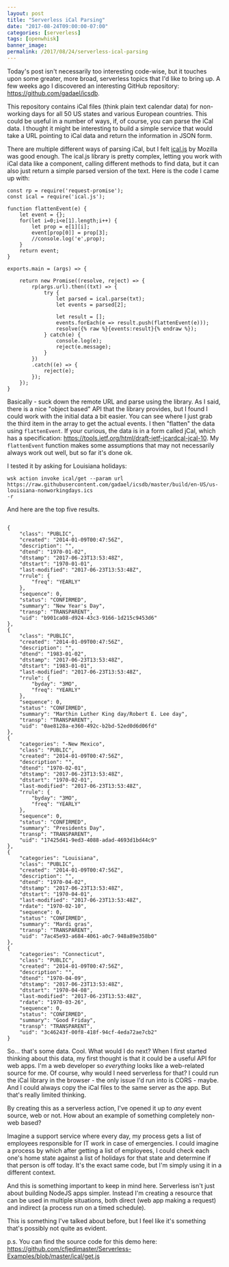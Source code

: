 ```yaml
---
layout: post
title: "Serverless iCal Parsing"
date: "2017-08-24T09:00:00-07:00"
categories: [serverless]
tags: [openwhisk]
banner_image: 
permalink: /2017/08/24/serverless-ical-parsing
---
```


Today's post isn't necessarily too interesting code-wise, but it touches upon some greater, more broad, serverless topics that I'd like to bring up. A few weeks ago I discovered an interesting GitHub repository: https://github.com/gadael/icsdb. 

This repository contains iCal files (think plain text calendar data) for non-working days for all 50 US states and various European countries. This could be useful in a number of ways, if, of course, you can parse the iCal data. I thought it might be interesting to build a simple service that would take a URL pointing to iCal data and return the information in JSON form.

There are multiple different ways of parsing iCal, but I felt [ical.js](https://github.com/mozilla-comm/ical.js/) by Mozilla was good enough. The ical.js library is pretty complex, letting you work with iCal data like a component, calling different methods to find data, but it can also just return a simple parsed version of the text. Here is the code I came up with:

<pre><code class="language-javascript">const rp = require(&#x27;request-promise&#x27;);
const ical = require(&#x27;ical.js&#x27;);

function flattenEvent(e) {
	let event = {};
	for(let i=0;i&lt;e[1].length;i++) {
		let prop = e[1][i];
		event[prop[0]] = prop[3];
		&#x2F;&#x2F;console.log(&#x27;e&#x27;,prop);
	} 
	return event;
}

exports.main = (args) =&gt; {

	return new Promise((resolve, reject) =&gt; {
		rp(args.url).then((txt) =&gt; {
			try {
				let parsed = ical.parse(txt);
				let events = parsed[2];

				let result = [];
				events.forEach(e =&gt; result.push(flattenEvent(e)));
				resolve({% raw %}{events:result}{% endraw %});
			} catch(e) {
				console.log(e);
				reject(e.message);
			}
		})
		.catch((e) =&gt; {
			reject(e);	
		});
	});
}
</code></pre>

Basically - suck down the remote URL and parse using the library. As I said, there is a nice "object based" API that the library provides, but I found I could work with the initial data a bit easier. You can see where I just grab the third item in the array to get the actual events. I then "flatten" the data using `flattenEvent`. If your curious, the data is in a form called jCal, which has a specification: https://tools.ietf.org/html/draft-ietf-jcardcal-jcal-10. My `flattenEvent` function makes some assumptions that may not necessarily always work out well, but so far it's done ok. 

I tested it by asking for Louisiana holidays:

	wsk action invoke ical/get --param url 
	https://raw.githubusercontent.com/gadael/icsdb/master/build/en-US/us-louisiana-nonworkingdays.ics
	-r

And here are the top five results.

<pre><code class="language-javascript">
{
	"class": "PUBLIC",
	"created": "2014-01-09T00:47:56Z",
	"description": "",
	"dtend": "1970-01-02",
	"dtstamp": "2017-06-23T13:53:48Z",
	"dtstart": "1970-01-01",
	"last-modified": "2017-06-23T13:53:48Z",
	"rrule": {
		"freq": "YEARLY"
	},
	"sequence": 0,
	"status": "CONFIRMED",
	"summary": "New Year's Day",
	"transp": "TRANSPARENT",
	"uid": "b901ca08-d924-43c3-9166-1d215c9453d6"
},
{
	"class": "PUBLIC",
	"created": "2014-01-09T00:47:56Z",
	"description": "",
	"dtend": "1983-01-02",
	"dtstamp": "2017-06-23T13:53:48Z",
	"dtstart": "1983-01-01",
	"last-modified": "2017-06-23T13:53:48Z",
	"rrule": {
		"byday": "3MO",
		"freq": "YEARLY"
	},
	"sequence": 0,
	"status": "CONFIRMED",
	"summary": "Marthin Luther King day/Robert E. Lee day",
	"transp": "TRANSPARENT",
	"uid": "0ae8128a-e360-492c-b2bd-52ed0d6d06fd"
},
{
	"categories": "-New Mexico",
	"class": "PUBLIC",
	"created": "2014-01-09T00:47:56Z",
	"description": "",
	"dtend": "1970-02-01",
	"dtstamp": "2017-06-23T13:53:48Z",
	"dtstart": "1970-02-01",
	"last-modified": "2017-06-23T13:53:48Z",
	"rrule": {
		"byday": "3MO",
		"freq": "YEARLY"
	},
	"sequence": 0,
	"status": "CONFIRMED",
	"summary": "Presidents Day",
	"transp": "TRANSPARENT",
	"uid": "17425d41-9ed3-4088-adad-4693d1bd44c9"
},
{
	"categories": "Louisiana",
	"class": "PUBLIC",
	"created": "2014-01-09T00:47:56Z",
	"description": "",
	"dtend": "1970-04-02",
	"dtstamp": "2017-06-23T13:53:48Z",
	"dtstart": "1970-04-01",
	"last-modified": "2017-06-23T13:53:48Z",
	"rdate": "1970-02-10",
	"sequence": 0,
	"status": "CONFIRMED",
	"summary": "Mardi gras",
	"transp": "TRANSPARENT",
	"uid": "7ac45e93-a684-4061-a0c7-948a89e358b0"
},
{
	"categories": "Connecticut",
	"class": "PUBLIC",
	"created": "2014-01-09T00:47:56Z",
	"description": "",
	"dtend": "1970-04-09",
	"dtstamp": "2017-06-23T13:53:48Z",
	"dtstart": "1970-04-08",
	"last-modified": "2017-06-23T13:53:48Z",
	"rdate": "1970-03-26",
	"sequence": 0,
	"status": "CONFIRMED",
	"summary": "Good Friday",
	"transp": "TRANSPARENT",
	"uid": "3c46243f-00f8-418f-94cf-4eda72ae7cb2"
}
</code></pre>

So... that's some data. Cool. What would I do next? When I first started thinking about this data, my first thought is that it could be a useful API for web apps. I'm a web developer so *everything* looks like a web-related source for me. Of course, why would I need serverless for that? I could run the iCal library in the browser - the only issue I'd run into is CORS - maybe. And I could always copy the iCal files to the same server as the app. But that's really limited thinking.

By creating this as a serverless action, I've opened it up to *any* event source, web or not. How about an example of something completely non-web based?

Imagine a support service where every day, my process gets a list of employees responsible for IT work in case of emergencies. I could imagine a process by which after getting a list of employees, I could check each one's home state against a list of holidays for that state and determine if that person is off today. It's the exact same code, but I'm simply using it in a different context.

And this is something important to keep in mind here. Serverless isn't just about building NodeJS apps simpler. Instead I'm creating a resource that can be used in multiple situations, both direct (web app making a request) and indirect (a process run on a timed schedule).

This is something I've talked about before, but I feel like it's something that's possibly not quite as evident. 

p.s. You can find the source code for this demo here: https://github.com/cfjedimaster/Serverless-Examples/blob/master/ical/get.js